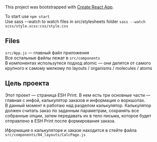 This project was bootstrapped with [Create React App](https://github.com/facebookincubator/create-react-app). <br>

To start use `npm start` <br>
Use sass --watch to watch files in src/stylesheets folder `sass --watch scss/style.scss:css/style.css` 

## Files 
`src/App.js` — главный файл приложения <br>
Все остальные файлы лежат в `src/components` <br>
В компонентах использутеся подход atomic — они делятся от самого крупного к самому мелкому по layouts / organisms / molecules / atoms

## Цель проекта

Этот проект — страница ESH Print. В нем есть три основные части — главная с инфой, калькулятор заказов и информация о воркшопах. <br>
В данный момент я работаю над разделом калькулятор. Калькулятор должен считать заказ по заданным параметрам, сохранять все собранные опции, затем передавать их в тело письма, которое будет отправлено в ESH Print после формирования заказа. <br>

Иформация о калькуляторе и заказе находится в стейте файла `src/components/04_layouts/CalcPage.js`
